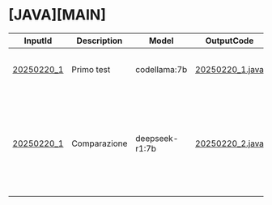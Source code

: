 # [JAVA][MAIN]

| InputId | Description | Model | OutputCode | Note |
| ------ | ------ | ------ | ------ | ----- |
| [20250220_1](./components/java_main/20250220_1.txt) | Primo test | codellama:7b | [20250220_1.java](./components/java_main/20250220_1.java) |  Il test deve essere ampliato e dettagliato |
| [20250220_1](./components/java_main/20250220_1.txt) | Comparazione | deepseek-r1:7b | [20250220_2.java](./components/java_main/20250220_2.java) | Interessante vedere come abbia segmentato il main in sotto funzioni. Tuttavia pare confusionario e affetto da allucinazioni |
